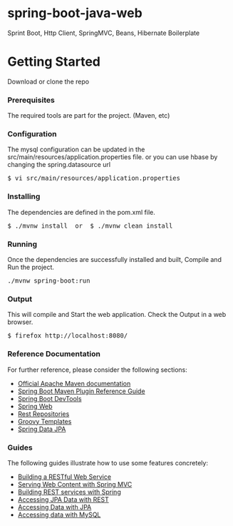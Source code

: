 # spring-boot-java-web
Sprint Boot, Http Client, SpringMVC, Beans, Hibernate Boilerplate

# Getting Started

Download or clone the repo

### Prerequisites
The required tools are part for the project. (Maven, etc)

### Configuration
The mysql configuration can be updated in the src/main/resources/application.properties file. or you can use hbase by changing the spring.datasource url
<pre>$ vi src/main/resources/application.properties</pre>

### Installing
The dependencies are defined in the pom.xml file.
<pre>$ ./mvnw install  or  $ ./mvnw clean install</pre>

### Running
Once the dependencies are successfully installed and built, Compile and Run the project.
<pre>./mvnw spring-boot:run</pre>

### Output
This will compile and Start the web application. Check the Output in a web browser.
<pre>$ firefox http://localhost:8080/</pre>
        


### Reference Documentation
For further reference, please consider the following sections:

* [Official Apache Maven documentation](https://maven.apache.org/guides/index.html)
* [Spring Boot Maven Plugin Reference Guide](https://docs.spring.io/spring-boot/docs/2.2.1.RELEASE/maven-plugin/)
* [Spring Boot DevTools](https://docs.spring.io/spring-boot/docs/2.2.1.RELEASE/reference/htmlsingle/#using-boot-devtools)
* [Spring Web](https://docs.spring.io/spring-boot/docs/2.2.1.RELEASE/reference/htmlsingle/#boot-features-developing-web-applications)
* [Rest Repositories](https://docs.spring.io/spring-boot/docs/2.2.1.RELEASE/reference/htmlsingle/#howto-use-exposing-spring-data-repositories-rest-endpoint)
* [Groovy Templates](https://docs.spring.io/spring-boot/docs/2.2.1.RELEASE/reference/htmlsingle/#boot-features-spring-mvc-template-engines)
* [Spring Data JPA](https://docs.spring.io/spring-boot/docs/2.2.1.RELEASE/reference/htmlsingle/#boot-features-jpa-and-spring-data)

### Guides
The following guides illustrate how to use some features concretely:

* [Building a RESTful Web Service](https://spring.io/guides/gs/rest-service/)
* [Serving Web Content with Spring MVC](https://spring.io/guides/gs/serving-web-content/)
* [Building REST services with Spring](https://spring.io/guides/tutorials/bookmarks/)
* [Accessing JPA Data with REST](https://spring.io/guides/gs/accessing-data-rest/)
* [Accessing Data with JPA](https://spring.io/guides/gs/accessing-data-jpa/)
* [Accessing data with MySQL](https://spring.io/guides/gs/accessing-data-mysql/)

